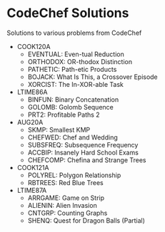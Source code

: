 # CodeChef Solutions

Solutions to various problems from CodeChef

- COOK120A
  - EVENTUAL: Even-tual Reduction
  - ORTHODOX: OR-thodox Distinction
  - PATHETIC: Path-etic Products
  - BOJACK: What Is This, a Crossover Episode
  - XORCIST: The In-XOR-able Task
- LTIME86A
  - BINFUN: Binary Concatenation
  - GOLOMB: Golomb Sequence
  - PRT2: Profitable Paths 2
- AUG20A
  - SKMP: Smallest KMP
  - CHEFWED: Chef and Wedding
  - SUBSFREQ: Subsequence Frequency
  - ACCBIP: Insanely Hard School Exams
  - CHEFCOMP: Chefina and Strange Trees
- COOK121A
  - POLYREL: Polygon Relationship
  - RBTREES: Red Blue Trees
- LTIME87A
  - ARRGAME: Game on Strip
  - ALIENIN: Alien Invasion
  - CNTGRP: Counting Graphs
  - SHENQ: Quest for Dragon Balls (Partial)

